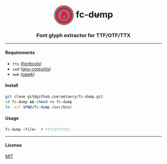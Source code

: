 <div align="center">
  <h1>
    <img valign="middle" src=".github/assets/fc-dump.png" alt="fc-dump" height="64" />
    fc-dᵾmp
  </h1>
  <h3>Font glyph extractor for TTF/OTF/TTX</h3>
</div>

---

#### Requirements
- `ttx` ([fonttools](https://archlinux.org/packages/extra/any/fonttools/))
- `sed` ([gnu-coreutils](https://archlinux.org/packages/core/x86_64/coreutils/))
- `awk` ([gawk](https://archlinux.org/packages/core/x86_64/gawk/))

#### Install
```sh
git clone git@github.com:metaory/fc-dump.git
cd fc-dump && chmod +x fc-dump
ln -svf $PWD/fc-dump /usr/bin/
```

#### Usage
```sh
fc-dump <file>  # ttf/otf/ttx
```

---

#### License
[MIT](LICENSE)
